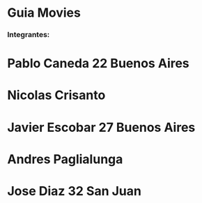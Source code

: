 # Guia Movies

### Integrantes:
# Pablo Caneda 22 Buenos Aires
# Nicolas Crisanto
# Javier Escobar 27 Buenos Aires
# Andres Paglialunga
# Jose Diaz 32 San Juan 
